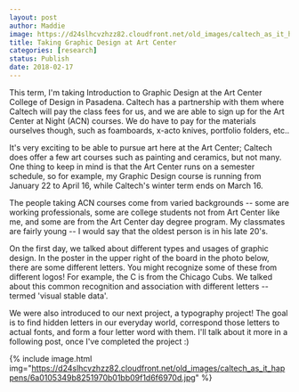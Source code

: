 ```yaml
---
layout: post
author: Maddie
image: https://d24slhcvzhzz82.cloudfront.net/old_images/caltech_as_it_happens/6a0105349b8251970b01b8d2d8d745970c.jpg
title: Taking Graphic Design at Art Center
categories: [research]
status: Publish
date: 2018-02-17
---
```



This term, I'm taking Introduction to Graphic Design at the Art Center College of Design in Pasadena. Caltech has a partnership with them where Caltech will pay the class fees for us, and we are able to sign up for the Art Center at Night (ACN) courses. We do have to pay for the materials ourselves though, such as foamboards, x-acto knives, portfolio folders, etc..

It's very exciting to be able to pursue art here at the Art Center; Caltech does offer a few art courses such as painting and ceramics, but not many. One thing to keep in mind is that the Art Center runs on a semester schedule, so for example, my Graphic Design course is running from January 22 to April 16, while Caltech's winter term ends on March 16.

The people taking ACN courses come from varied backgrounds -- some are working professionals, some are college students not from Art Center like me, and some are from the Art Center day degree program. My classmates are fairly young -- I would say that the oldest person is in his late 20's.

On the first day, we talked about different types and usages of graphic design. In the poster in the upper right of the board in the photo below, there are some different letters. You might recognize some of these from different logos! For example, the C is from the Chicago Cubs. We talked about this common recognition and association with different letters -- termed 'visual stable data'.

We were also introduced to our next project, a typography project! The goal is to find hidden letters in our everyday world, correspond those letters to actual fonts, and form a four letter word with them. I'll talk about it more in a following post, once I've completed the project :)

{% include image.html img="https://d24slhcvzhzz82.cloudfront.net/old_images/caltech_as_it_happens/6a0105349b8251970b01bb09f1d6f6970d.jpg" %}
